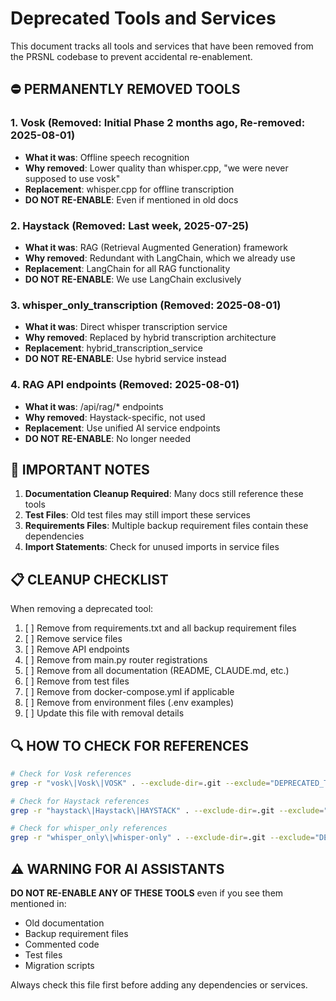 # Deprecated Tools and Services

This document tracks all tools and services that have been removed from the PRSNL codebase to prevent accidental re-enablement.

## ⛔ PERMANENTLY REMOVED TOOLS

### 1. Vosk (Removed: Initial Phase 2 months ago, Re-removed: 2025-08-01)
- **What it was**: Offline speech recognition
- **Why removed**: Lower quality than whisper.cpp, "we were never supposed to use vosk"
- **Replacement**: whisper.cpp for offline transcription
- **DO NOT RE-ENABLE**: Even if mentioned in old docs

### 2. Haystack (Removed: Last week, 2025-07-25)
- **What it was**: RAG (Retrieval Augmented Generation) framework
- **Why removed**: Redundant with LangChain, which we already use
- **Replacement**: LangChain for all RAG functionality
- **DO NOT RE-ENABLE**: We use LangChain exclusively

### 3. whisper_only_transcription (Removed: 2025-08-01)
- **What it was**: Direct whisper transcription service
- **Why removed**: Replaced by hybrid transcription architecture
- **Replacement**: hybrid_transcription_service
- **DO NOT RE-ENABLE**: Use hybrid service instead

### 4. RAG API endpoints (Removed: 2025-08-01)
- **What it was**: /api/rag/* endpoints
- **Why removed**: Haystack-specific, not used
- **Replacement**: Use unified AI service endpoints
- **DO NOT RE-ENABLE**: No longer needed

## 🚨 IMPORTANT NOTES

1. **Documentation Cleanup Required**: Many docs still reference these tools
2. **Test Files**: Old test files may still import these services
3. **Requirements Files**: Multiple backup requirement files contain these dependencies
4. **Import Statements**: Check for unused imports in service files

## 📋 CLEANUP CHECKLIST

When removing a deprecated tool:
1. [ ] Remove from requirements.txt and all backup requirement files
2. [ ] Remove service files
3. [ ] Remove API endpoints
4. [ ] Remove from main.py router registrations
5. [ ] Remove from all documentation (README, CLAUDE.md, etc.)
6. [ ] Remove from test files
7. [ ] Remove from docker-compose.yml if applicable
8. [ ] Remove from environment files (.env examples)
9. [ ] Update this file with removal details

## 🔍 HOW TO CHECK FOR REFERENCES

```bash
# Check for Vosk references
grep -r "vosk\|Vosk\|VOSK" . --exclude-dir=.git --exclude="DEPRECATED_TOOLS.md"

# Check for Haystack references  
grep -r "haystack\|Haystack\|HAYSTACK" . --exclude-dir=.git --exclude="DEPRECATED_TOOLS.md"

# Check for whisper_only references
grep -r "whisper_only\|whisper-only" . --exclude-dir=.git --exclude="DEPRECATED_TOOLS.md"
```

## ⚠️ WARNING FOR AI ASSISTANTS

**DO NOT RE-ENABLE ANY OF THESE TOOLS** even if you see them mentioned in:
- Old documentation
- Backup requirement files
- Commented code
- Test files
- Migration scripts

Always check this file first before adding any dependencies or services.